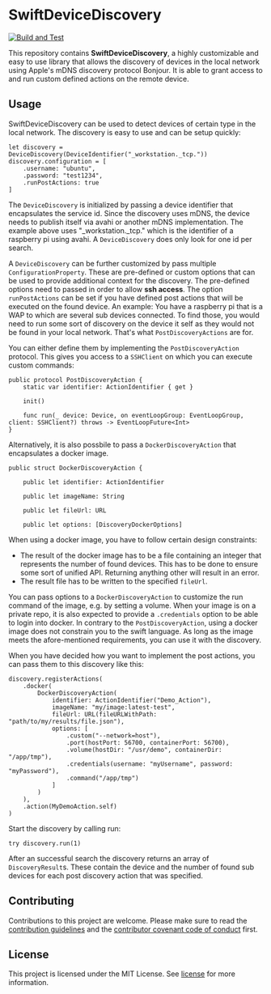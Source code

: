 # SwiftDeviceDiscovery

[![Build and Test](https://github.com/Apodini/SwiftDeviceDiscovery/actions/workflows/build-and-test.yml/badge.svg)](https://github.com/Apodini/SwiftDeviceDiscovery/actions/workflows/build-and-test.yml)

This repository contains __SwiftDeviceDiscovery__, a highly customizable and easy to use library that allows the discovery of devices in the local network using Apple's mDNS discovery protocol Bonjour. It is able to grant access to and run custom defined actions on the remote device.

## Usage
SwiftDeviceDiscovery can be used to detect devices of certain type in the local network. The discovery is easy to use and can be setup quickly:
```
let discovery = DeviceDiscovery(DeviceIdentifier("_workstation._tcp."))
discovery.configuration = [
    .username: "ubuntu",
    .password: "test1234",
    .runPostActions: true
]
```
The `DeviceDiscovery` is initialized by passing a device identifier that encapsulates the service id. Since the discovery uses mDNS, the device needs to publish itself via avahi or another mDNS implementation. The example above uses "_workstation._tcp." which is the identifier of a raspberry pi using avahi. A `DeviceDiscovery` does only look for one id per search.

A `DeviceDiscovery` can be further customized by pass multiple `ConfigurationProperty`. These are pre-defined or custom options that can be used to provide additional context for the discovery. The pre-defined options need to passed in order to allow __ssh access__. The option `runPostActions` can be set if you have defined post actions that will be executed on the found device. An example: You have a raspberry pi that is a WAP to which are several sub devices connected. To find those, you would need to run some sort of discovery on the device it self as they would not be found in your local network. That's what `PostDiscoveryActions` are for.

You can either define them by implementing the `PostDiscoveryAction` protocol. This gives you access to a `SSHClient` on which you can execute custom commands:
```
public protocol PostDiscoveryAction {
    static var identifier: ActionIdentifier { get }
    
    init()
    
    func run(_ device: Device, on eventLoopGroup: EventLoopGroup, client: SSHClient?) throws -> EventLoopFuture<Int>
}
```
Alternatively, it is also possbile to pass a `DockerDiscoveryAction` that encapsulates a docker image.
```
public struct DockerDiscoveryAction {
    
    public let identifier: ActionIdentifier
    
    public let imageName: String
    
    public let fileUrl: URL
    
    public let options: [DiscoveryDockerOptions]
```

 When using a docker image, you have to follow certain design constraints:
- The result of the docker image has to be a file containing an integer that represents the number of found devices. This has to be done to ensure some sort of unified API. Returning anything other will result in an error.
- The result file has to be written to the specified `fileUrl`. 

You can pass options to a `DockerDiscoveryAction` to customize the run command of the image, e.g. by setting a volume. When your image is on a private repo, it is also expected to provide a `.credentials` option to be able to login into docker. In contrary to the `PostDiscoveryAction`, using a docker image does not constrain you to the swift language. As long as the image meets the afore-mentioned requirements, you can use it with the discovery. 

When you have decided how you want to implement the post actions, you can pass them to this discovery like this:
```
discovery.registerActions(
    .docker(
        DockerDiscoveryAction(
            identifier: ActionIdentifier("Demo_Action"),
            imageName: "my/image:latest-test",
            fileUrl: URL(fileURLWithPath: "path/to/my/results/file.json"),
            options: [
                .custom("--network=host"),
                .port(hostPort: 56700, containerPort: 56700),
                .volume(hostDir: "/usr/demo", containerDir: "/app/tmp"),
                .credentials(username: "myUsername", password: "myPassword"),
                .command("/app/tmp")
            ]
        )
    ),
    .action(MyDemoAction.self)
)
```

Start the discovery by calling run:
```
try discovery.run(1)
```

After an successful search the discovery returns an array of `DiscoveryResult`s. These contain the device and the number of found sub devices for each post discovery action that was specified.

## Contributing
Contributions to this project are welcome. Please make sure to read the [contribution guidelines](https://github.com/Apodini/.github/blob/main/CONTRIBUTING.md) and the [contributor covenant code of conduct](https://github.com/Apodini/.github/blob/main/CODE_OF_CONDUCT.md) first.

## License 
This project is licensed under the MIT License. See [license](https://github.com/Apodini/SwiftDeviceDiscovery/blob/master/LICENSES/MIT.txt) for more information.
